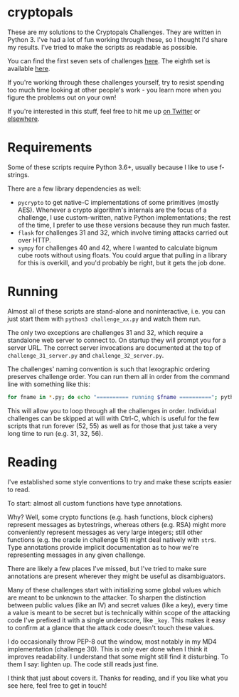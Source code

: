 # cryptopals

These are my solutions to the Cryptopals Challenges. They are written in Python
3. I've had a lot of fun working through these, so I thought I'd share my results.
I've tried to make the scripts as readable as possible.

You can find the first seven sets of challenges [here](https://cryptopals.com).
The eighth set is available [here](https://toadstyle.org/cryptopals/).

If you're working through these challenges yourself, try to resist spending too
much time looking at other people's work - you learn more when you figure the
problems out on your own!

If you're interested in this stuff, feel free to hit me up
[on Twitter](https://twitter.com/elisohl) or
[elsewhere](https://eli.sohl.com/contact).


# Requirements

Some of these scripts require Python 3.6+, usually because I like to use f-strings.

There are a few library dependencies as well:

* `pycrypto` to get native-C implementations of some primitives (mostly AES). Whenever a crypto algorithm's internals are the focus of a challenge, I use custom-written, native Python implementations; the rest of the time, I prefer to use these versions because they run much faster.
* `flask` for challenges 31 and 32, which involve timing attacks carried out over HTTP.
* `sympy` for challenges 40 and 42, where I wanted to calculate bignum cube roots without using floats. You could argue that pulling in a library for this is overkill, and you'd probably be right, but it gets the job done.


# Running

Almost all of these scripts are stand-alone and noninteractive, i.e. you can
just start them with `python3 challenge_xx.py` and watch them run.

The only two exceptions are challenges 31 and 32, which require a standalone web
server to connect to. On startup they will prompt you for a server URL. The
correct server invocations are documented at the top of `challenge_31_server.py`
and `challenge_32_server.py`.

The challenges' naming convention is such that lexographic ordering preserves
challenge order. You can run them all in order from the command line with
something like this:

```bash
for fname in *.py; do echo "========== running $fname =========="; python3 $fname; done
```

This will allow you to loop through all the challenges in order. Individual
challenges can be skipped at will with Ctrl-C, which is useful for the few
scripts that run forever (52, 55) as well as for those that just take a very
long time to run (e.g. 31, 32, 56).


# Reading

I've established some style conventions to try and make these scripts easier to
read.

To start: almost all custom functions have type annotations.

Why? Well, some crypto functions (e.g. hash functions, block ciphers) represent
messages as bytestrings, whereas others (e.g. RSA) might more conveniently
represent messages as very large integers; still other functions (e.g. the oracle
in challenge 51) might deal natively with `str`s. Type annotations provide implicit
documentation as to how we're representing messages in any given challenge.

There are likely a few places I've missed, but I've tried to make sure annotations
are present wherever they might be useful as disambiguators.

Many of these challenges start with initializing some global values which are
meant to be unknown to the attacker. To sharpen the distinction between public
values (like an IV) and secret values (like a key), every time a value is meant
to be secret but is technically within scope of the attacking code I've prefixed
it with a single underscore, like `_key`. This makes it easy to confirm at a
glance that the attack code doesn't touch these values.

I do occasionally throw PEP-8 out the window, most notably in my MD4
implementation (challenge 30). This is only ever done when I think it improves
readability. I understand that some might still find it disturbing. To them I
say: lighten up. The code still reads just fine.

I think that just about covers it. Thanks for reading, and if you like what you
see here, feel free to get in touch!
